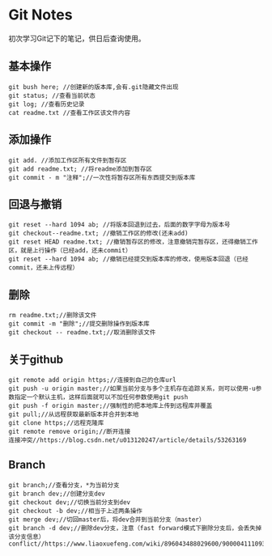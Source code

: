 # Git Notes
初次学习Git记下的笔记，供日后查询使用。

## 基本操作
	git bush here; //创建新的版本库,会有.git隐藏文件出现
	git status; //查看当前状态
	git log; //查看历史记录
	cat readme.txt //查看工作区该文件内容

## 添加操作
	git add. //添加工作区所有文件到暂存区
	git add readme.txt; //将readme添加到暂存区
	git commit - m "注释";//一次性将暂存区所有东西提交到版本库
	
## 回退与撤销
	git reset --hard 1094 ab; //将版本回退到过去，后面的数字字母为版本号
	git checkout--readme.txt; //撤销工作区的修改(还未add)
	git reset HEAD readme.txt; //撤销暂存区的修改，注意撤销完暂存区，还得撤销工作区，就是上行操作（已经add，还未commit）
	git reset --hard 1094 ab; //撤销已经提交到版本库的修改，使用版本回退（已经commit，还未上传远程）

## 删除
	rm readme.txt;//删除该文件
	git commit -m "删除";//提交删除操作到版本库
	git checkout -- readme.txt;//取消删除该文件
	
## 关于github
	git remote add origin https;//连接到自己的仓库url
	git push -u origin master;//如果当前分支与多个主机存在追踪关系，则可以使用-u参数指定一个默认主机，这样后面就可以不加任何参数使用git push
	git push -f origin master;//强制性的把本地库上传到远程库并覆盖
	git pull;//从远程获取最新版本并合并到本地
	git clone https;//远程克隆库
	git remote remove origin;//断开连接
	连接冲突//https://blog.csdn.net/u013120247/article/details/53263169

## Branch
	git branch;//查看分支，*为当前分支
	git branch dev;//创建分支dev
    git checkout dev;//切换当前分支到dev
	git checkout -b dev;//相当于上述两条操作
	git merge dev;//切回master后，将dev合并到当前分支（master）
	git branch -d dev;//删除dev分支，注意（fast forward模式下删除分支后，会丢失掉该分支信息）
	conflict//https://www.liaoxuefeng.com/wiki/896043488029600/900004111093344